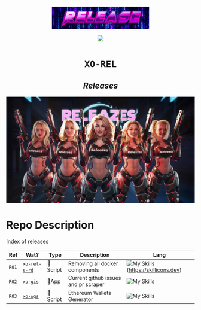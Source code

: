 <p align="center"><a href="https://x.com/xyizko" target="_blank" rel="noopener noreferrer"><img src="https://raw.githubusercontent.com/xyizko/xo-tagz/refs/heads/main/gfx/a.png"></a></p>

<p align="center">
<a href="https://twitter.com/xyizko" target="_blank">
<img src="https://hits.seeyoufarm.com/api/count/incr/badge.svg?url=https%3A%2F%2Fgithub.com%2Fxyizko%2Fxo-rel&count_bg=%239C18B3&title_bg=%23555555&icon=&icon_color=%23E7E7E7&title=%F0%9F%91%81%EF%B8%8F+&edge_flat=false"/>
</a>


<h1 align="center"><code>XO-REL</code></h1>
<h2 align="center"><i>Releases</i></h2>

[![](./gfx/x.png)](https://youtu.be/rxziz-IcBKQ?feature=shared)

# Repo Description
Index of releases

| Ref   | Wat?                                                   | Type   | Description                    | Lang                                                                                   |
| ----- | ------------------------------------------------------ | ------ | ------------------------------ | -------------------------------------------------------------------------------------- |
| `R01` | [`xo-rel-s-rd`](https://github.com/xyizko/xo-rel-s-rd) | 🍫Script | Removing all docker components | ![My Skills](https://skillicons.dev/icons?i=bash,powershell)(https://skillicons.dev) |
| `R02` | [`xo-gis`](https://github.com/xyizko/xo-gis) | 🍰App | Current github issues and pr scraper | ![My Skills](https://skillicons.dev/icons?i=python) |
| `R03` | [`xo-wgs`](https://github.com/xyizko/xo-wgs) | 🍫Script | Ethereum Wallets Generator | ![My Skills](https://skillicons.dev/icons?i=python)|

